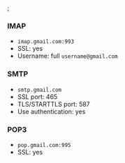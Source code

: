 ;

### IMAP

-   `imap.gmail.com:993`
-   SSL: yes
-   Username: full `username@gmail.com`

### SMTP

-   `smtp.gmail.com`
-   SSL port: 465
-   TLS/STARTTLS port: 587
-   Use authentication: yes

### POP3

-   `pop.gmail.com:995`
-   SSL: yes
